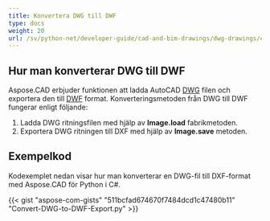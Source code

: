 ```yaml
---
title: Konvertera DWG till DWF
type: docs
weight: 20
url: /sv/python-net/developer-guide/cad-and-bim-drawings/dwg-drawings/convert-dwg-to-dwf/
---
```


## **Hur man konverterar DWG till DWF**

Aspose.CAD erbjuder funktionen att ladda AutoCAD [DWG](https://docs.fileformat.com/cad/dwg/) filen och exportera den till [DWF](https://docs.fileformat.com/cad/dwf/) format. Konverteringsmetoden från DWG till DWF fungerar enligt följande:

1. Ladda DWG ritningsfilen med hjälp av **Image.load** fabrikmetoden.
1. Exportera DWG ritningen till DXF med hjälp av **Image.save** metoden.

## Exempelkod

Kodexemplet nedan visar hur man konverterar en DWG-fil till DXF-format med Aspose.CAD för Python i C#.

{{< gist "aspose-com-gists" "511bcfad674670f7484dcd1c47480b11" "Convert-DWG-to-DWF-Export.py" >}}
